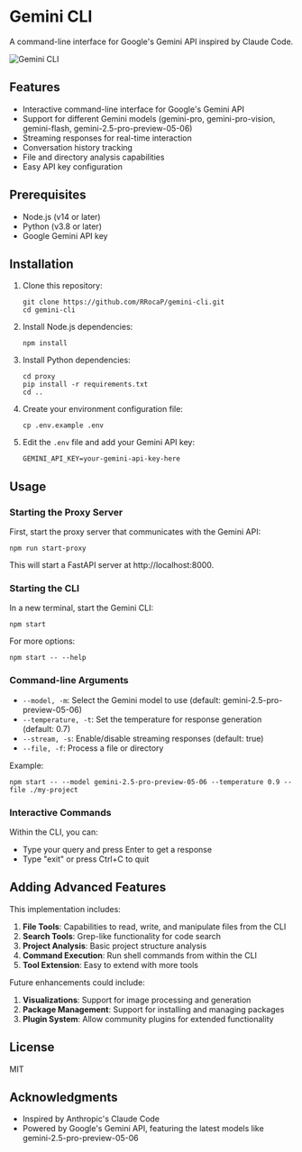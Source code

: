 # Gemini CLI

A command-line interface for Google's Gemini API inspired by Claude Code.

![Gemini CLI](https://img.shields.io/badge/Gemini-CLI-blue)

## Features

- Interactive command-line interface for Google's Gemini API
- Support for different Gemini models (gemini-pro, gemini-pro-vision, gemini-flash, gemini-2.5-pro-preview-05-06)
- Streaming responses for real-time interaction
- Conversation history tracking
- File and directory analysis capabilities
- Easy API key configuration

## Prerequisites

- Node.js (v14 or later)
- Python (v3.8 or later)
- Google Gemini API key

## Installation

1. Clone this repository:
   ```
   git clone https://github.com/RRocaP/gemini-cli.git
   cd gemini-cli
   ```

2. Install Node.js dependencies:
   ```
   npm install
   ```

3. Install Python dependencies:
   ```
   cd proxy
   pip install -r requirements.txt
   cd ..
   ```

4. Create your environment configuration file:
   ```
   cp .env.example .env
   ```

5. Edit the `.env` file and add your Gemini API key:
   ```
   GEMINI_API_KEY=your-gemini-api-key-here
   ```

## Usage

### Starting the Proxy Server

First, start the proxy server that communicates with the Gemini API:

```
npm run start-proxy
```

This will start a FastAPI server at http://localhost:8000.

### Starting the CLI

In a new terminal, start the Gemini CLI:

```
npm start
```

For more options:

```
npm start -- --help
```

### Command-line Arguments

- `--model, -m`: Select the Gemini model to use (default: gemini-2.5-pro-preview-05-06)
- `--temperature, -t`: Set the temperature for response generation (default: 0.7)
- `--stream, -s`: Enable/disable streaming responses (default: true)
- `--file, -f`: Process a file or directory

Example:

```
npm start -- --model gemini-2.5-pro-preview-05-06 --temperature 0.9 --file ./my-project
```

### Interactive Commands

Within the CLI, you can:

- Type your query and press Enter to get a response
- Type "exit" or press Ctrl+C to quit

## Adding Advanced Features

This implementation includes:

1. **File Tools**: Capabilities to read, write, and manipulate files from the CLI
2. **Search Tools**: Grep-like functionality for code search
3. **Project Analysis**: Basic project structure analysis
4. **Command Execution**: Run shell commands from within the CLI
5. **Tool Extension**: Easy to extend with more tools

Future enhancements could include:
1. **Visualizations**: Support for image processing and generation
2. **Package Management**: Support for installing and managing packages
3. **Plugin System**: Allow community plugins for extended functionality

## License

MIT

## Acknowledgments

- Inspired by Anthropic's Claude Code
- Powered by Google's Gemini API, featuring the latest models like gemini-2.5-pro-preview-05-06